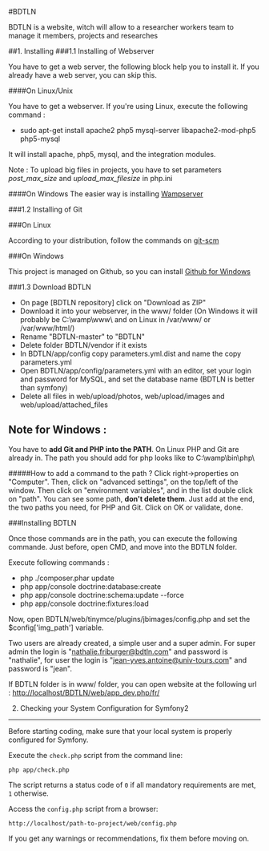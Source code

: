 #BDTLN

BDTLN is a website, witch will allow to a researcher workers team to manage it members, projects and researches

##1. Installing
###1.1 Installing of Webserver

You have to get a web server, the following block help you to install it. If you already have a web server, you can skip this.

####On Linux/Unix

You have to get a webserver. If you're using Linux, execute the following command :
 * sudo apt-get install apache2 php5 mysql-server libapache2-mod-php5 php5-mysql

It will install apache, php5, mysql, and the integration modules.

Note : To upload big files in projects, you have to set parameters *post_max_size* and *upload_max_filesize* in php.ini

####On Windows
The easier way is installing [Wampserver](http://wampserver.com)


###1.2 Installing of Git

###On Linux

According to your distribution, follow the commands on [git-scm](https://git-scm.herokuapp.com/download/linux)

###On Windows

This project is managed on Github, so you can install [Github for Windows](https://windows.github.com/)

###1.3 Download BDTLN

 * On page [BDTLN repository] click on "Download as ZIP"
 * Download it into your webserver, in the www/ folder
   (On Windows it will probably be C:\wamp\www\ and on Linux in /var/www/ or /var/www/html/)
 * Rename "BDTLN-master" to "BDTLN"
 * Delete folder BDTLN/vendor if it exists
 * In BDTLN/app/config copy parameters.yml.dist and name the copy parameters.yml
 * Open BDTLN/app/config/parameters.yml with an editor, set your login and password for MySQL, and set the database name (BDTLN is better than symfony)
 * Delete all files in web/upload/photos, web/upload/images and web/upload/attached_files

Note for Windows :
-----------------
You have to **add Git and PHP into the PATH**. On Linux PHP and Git are already in.
The path you should add for php looks like to C:\wamp\bin\php<version>\

#####How to add a command to the path ?
Click right->properties on "Computer". Then, click on "advanced settings", on the top/left of the window. Then click on "environment variables", and in the list double click on "path". You can see some path, **don't delete them**. Just add at the end, the two paths you need, for PHP and Git.
Click on OK or validate, done.

###Installing BDTLN

Once those commands are in the path, you can execute the following commande.
Just before, open CMD, and move into the BDTLN folder.

Execute following commands :
+ php ./composer.phar update
+ php app/console doctrine:database:create
+ php app/console doctrine:schema:update --force
+ php app/console doctrine:fixtures:load

Now, open BDTLN/web/tinymce/plugins/jbimages/config.php and set the $config['img_path'] variable.


Two users are already created, a simple user and a super admin.
For super admin the login is "nathalie.friburger@bdtln.com" and password is "nathalie", for user the login is "jean-yves.antoine@univ-tours.com" and password is "jean".

If BDTLN folder is in www/ folder, you can open website at the following url :
[http://localhost/BDTLN/web/app_dev.php/fr/](http://localhost/BDTLN/web/app_dev.php/fr/)


2) Checking your System Configuration for Symfony2
---------------------------------------------------

Before starting coding, make sure that your local system is properly
configured for Symfony.

Execute the `check.php` script from the command line:

    php app/check.php

The script returns a status code of `0` if all mandatory requirements are met,
`1` otherwise.

Access the `config.php` script from a browser:

    http://localhost/path-to-project/web/config.php

If you get any warnings or recommendations, fix them before moving on.
